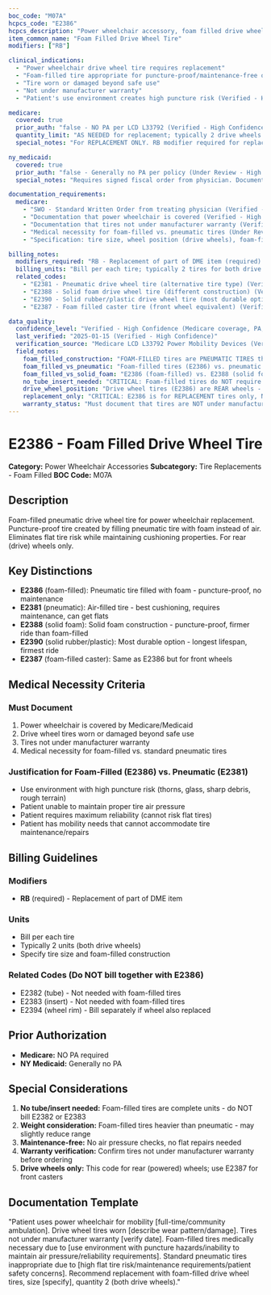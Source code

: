 ```yaml
---
boc_code: "M07A"
hcpcs_code: "E2386"
hcpcs_description: "Power wheelchair accessory, foam filled drive wheel tire, any size, replacement only, each"
item_common_name: "Foam Filled Drive Wheel Tire"
modifiers: ["RB"]

clinical_indications:
  - "Power wheelchair drive wheel tire requires replacement"
  - "Foam-filled tire appropriate for puncture-proof/maintenance-free operation"
  - "Tire worn or damaged beyond safe use"
  - "Not under manufacturer warranty"
  - "Patient's use environment creates high puncture risk (Verified - High Confidence)"

medicare:
  covered: true
  prior_auth: "false - NO PA per LCD L33792 (Verified - High Confidence)"
  quantity_limit: "AS NEEDED for replacement; typically 2 drive wheels (Verified - High Confidence)"
  special_notes: "For REPLACEMENT ONLY. RB modifier required for replacement. Drive wheel tires (rear wheels). Requires medical necessity justification for foam-filled vs. pneumatic. No tube or insert needed with foam-filled tires (different from pneumatic E2381-E2383). KU modifier NOT applicable per LCD L33792. Face-to-face visit not required for replacement parts. PT/OT evaluation not required. RESNA ATP not required. (Verified - High Confidence)"

ny_medicaid:
  covered: true
  prior_auth: "false - Generally no PA per policy (Under Review - High Confidence)"
  special_notes: "Requires signed fiscal order from physician. Documentation of warranty status required. Home assessment not required for replacement parts. Justification for foam-filled vs. other tire types. (Verified - High Confidence)"

documentation_requirements:
  medicare:
    - "SWO - Standard Written Order from treating physician (Verified - High Confidence)"
    - "Documentation that power wheelchair is covered (Verified - High Confidence)"
    - "Documentation that tires not under manufacturer warranty (Verified - High Confidence)"
    - "Medical necessity for foam-filled vs. pneumatic tires (Under Review - High Confidence)"
    - "Specification: tire size, wheel position (drive wheels), foam-filled construction (Under Review - High Confidence)"

billing_notes:
  modifiers_required: "RB - Replacement of part of DME item (required) (Verified - High Confidence)"
  billing_units: "Bill per each tire; typically 2 tires for both drive wheels (Verified - High Confidence)"
  related_codes:
    - "E2381 - Pneumatic drive wheel tire (alternative tire type) (Verified - High Confidence)"
    - "E2388 - Solid foam drive wheel tire (different construction) (Verified - High Confidence)"
    - "E2390 - Solid rubber/plastic drive wheel tire (most durable option) (Verified - High Confidence)"
    - "E2387 - Foam filled caster tire (front wheel equivalent) (Verified - High Confidence)"

data_quality:
  confidence_level: "Verified - High Confidence (Medicare coverage, PA, billing); Under Review - High Confidence (tire type justification, NY Medicaid specifics) (Verified - High Confidence)"
  last_verified: "2025-01-15 (Verified - High Confidence)"
  verification_source: "Medicare LCD L33792 Power Mobility Devices (Verified - High Confidence)"
  field_notes:
    foam_filled_construction: "FOAM-FILLED tires are PNEUMATIC TIRES that have been filled with foam instead of air. NOT same as solid foam tires (E2388). Foam-filled = puncture-proof pneumatic tire. Process: standard pneumatic tire is filled with liquid foam that hardens, eliminating need for air and preventing flats. Provides puncture resistance while maintaining some cushioning properties of pneumatic tires. (Under Review - High Confidence)"
    foam_filled_vs_pneumatic: "Foam-filled tires (E2386) vs. pneumatic tires (E2381): Foam-filled eliminates flat tire risk, requires no maintenance (no air pressure checks), puncture-proof, but heavier weight and slightly harder ride than air-filled pneumatic. Must justify why foam-filled needed vs. standard pneumatic - typically based on use environment (rough terrain, puncture hazards like thorns/glass, inability to maintain air pressure). (Under Review - High Confidence)"
    foam_filled_vs_solid_foam: "E2386 (foam-filled) vs. E2388 (solid foam): Foam-filled (E2386) starts as pneumatic tire filled with foam. Solid foam (E2388) is manufactured as solid foam from start - no pneumatic tire involved. Foam-filled typically provides better cushioning than solid foam. Both are puncture-proof. (Under Review - High Confidence)"
    no_tube_insert_needed: "CRITICAL: Foam-filled tires do NOT require separate tube (E2382) or insert (E2383) codes. Foam-filled tire is complete unit. Do not bill E2382 or E2383 with foam-filled tires. Only pneumatic tires (E2381) use tubes/inserts. (Under Review - High Confidence)"
    drive_wheel_position: "Drive wheel tires (E2386) are REAR wheels - the large powered wheels that propel the wheelchair. Different from caster tires (E2387) which are front wheels. Typically need 2 drive wheel tires (one for each rear wheel). (Verified - High Confidence)"
    replacement_only: "CRITICAL: E2386 is for REPLACEMENT tires only, NOT for initial wheelchair issue. Tires included with wheelchair at initial issue. Component becomes replacement part when original tires worn out or damaged. RB modifier required to indicate replacement. (Verified - High Confidence)"
    warranty_status: "Must document that tires are NOT under manufacturer warranty. Many power wheelchairs have 1-year parts warranty - replacement parts not covered by Medicare/Medicaid if still under manufacturer warranty. Verify warranty expiration before ordering replacement tires. (Under Review - High Confidence)"
---
```


# E2386 - Foam Filled Drive Wheel Tire

**Category:** Power Wheelchair Accessories
**Subcategory:** Tire Replacements - Foam Filled
**BOC Code:** M07A

## Description

Foam-filled pneumatic drive wheel tire for power wheelchair replacement. Puncture-proof tire created by filling pneumatic tire with foam instead of air. Eliminates flat tire risk while maintaining cushioning properties. For rear (drive) wheels only.

## Key Distinctions

- **E2386** (foam-filled): Pneumatic tire filled with foam - puncture-proof, no maintenance
- **E2381** (pneumatic): Air-filled tire - best cushioning, requires maintenance, can get flats
- **E2388** (solid foam): Solid foam construction - puncture-proof, firmer ride than foam-filled
- **E2390** (solid rubber/plastic): Most durable option - longest lifespan, firmest ride
- **E2387** (foam-filled caster): Same as E2386 but for front wheels

## Medical Necessity Criteria

### Must Document
1. Power wheelchair is covered by Medicare/Medicaid
2. Drive wheel tires worn or damaged beyond safe use
3. Tires not under manufacturer warranty
4. Medical necessity for foam-filled vs. standard pneumatic tires

### Justification for Foam-Filled (E2386) vs. Pneumatic (E2381)
- Use environment with high puncture risk (thorns, glass, sharp debris, rough terrain)
- Patient unable to maintain proper tire air pressure
- Patient requires maximum reliability (cannot risk flat tires)
- Patient has mobility needs that cannot accommodate tire maintenance/repairs

## Billing Guidelines

### Modifiers
- **RB** (required) - Replacement of part of DME item

### Units
- Bill per each tire
- Typically 2 units (both drive wheels)
- Specify tire size and foam-filled construction

### Related Codes (Do NOT bill together with E2386)
- E2382 (tube) - Not needed with foam-filled tires
- E2383 (insert) - Not needed with foam-filled tires
- E2394 (wheel rim) - Bill separately if wheel also replaced

## Prior Authorization

- **Medicare:** NO PA required
- **NY Medicaid:** Generally no PA

## Special Considerations

1. **No tube/insert needed:** Foam-filled tires are complete units - do NOT bill E2382 or E2383
2. **Weight consideration:** Foam-filled tires heavier than pneumatic - may slightly reduce range
3. **Maintenance-free:** No air pressure checks, no flat repairs needed
4. **Warranty verification:** Confirm tires not under manufacturer warranty before ordering
5. **Drive wheels only:** This code for rear (powered) wheels; use E2387 for front casters

## Documentation Template

"Patient uses power wheelchair for mobility [full-time/community ambulation]. Drive wheel tires worn [describe wear pattern/damage]. Tires not under manufacturer warranty [verify date]. Foam-filled tires medically necessary due to [use environment with puncture hazards/inability to maintain air pressure/reliability requirements]. Standard pneumatic tires inappropriate due to [high flat tire risk/maintenance requirements/patient safety concerns]. Recommend replacement with foam-filled drive wheel tires, size [specify], quantity 2 (both drive wheels)."
